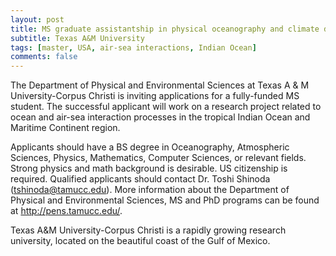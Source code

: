 ```yaml
---
layout: post
title: MS graduate assistantship in physical oceanography and climate dynamics (Corpus Christi, Texas)
subtitle: Texas A&M University
tags: [master, USA, air-sea interactions, Indian Ocean]
comments: false
---
```

The Department of Physical and Environmental Sciences at Texas A & M University-Corpus Christi is inviting applications for a fully-funded MS student. The successful applicant will work on a research project related to ocean and air-sea interaction processes in the tropical Indian Ocean and Maritime Continent region.

Applicants should have a BS degree in Oceanography, Atmospheric Sciences, Physics, Mathematics, Computer Sciences, or relevant fields. Strong physics and math background is desirable. US citizenship is required. Qualified applicants should contact Dr. Toshi Shinoda (tshinoda@tamucc.edu). More information about the Department of Physical and Environmental Sciences, MS and PhD programs can be found at http://pens.tamucc.edu/.

Texas A&M University-Corpus Christi is a rapidly growing research university, located on the beautiful coast of the Gulf of Mexico.
